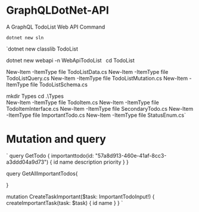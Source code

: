 # GraphQLDotNet-API
A GraphQL TodoList Web API
Command

`dotnet new sln`

`dotnet new classlib TodoList

dotnet new webapi -n WebApiTodoList`
`
cd TodoList

New-Item -ItemType file TodoListData.cs
New-Item -ItemType file TodoListQuery.cs
New-Item -ItemType file TodoListMutation.cs
New-Item -ItemType file TodoListSchema.cs

mkdir Types
cd .\Types\
New-Item -ItemType file TodoItem.cs
New-Item -ItemType file TodoItemInterface.cs
New-Item -ItemType file SecondaryTodo.cs
New-Item -ItemType file ImportantTodo.cs
New-Item -ItemType file StatusEnum.cs`



# Mutation and query 
`
query GetTodo {
  importanttodo(id: "57a8d913-460e-41af-8cc3-a3ddd04a9d73") {
		id
    name
    description
    priority
  }
}

query GetAllImportantTodos{
  
}

mutation CreateTaskImportant($task: ImportantTodoInput!) {
  createImportantTask(task: $task) {
    id
    name
  }
}
`






